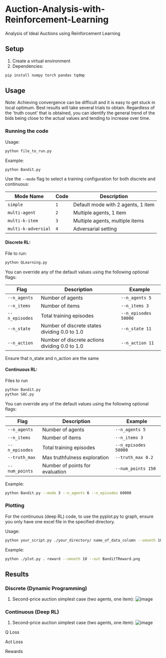# Auction-Analysis-with-Reinforcement-Learning
Analysis of Ideal Auctions using Reinforcement Learning

## Setup

1. Create a virtual environment
2. Dependencies:
   
```bash
pip install numpy torch pandas tqdmp
```

## Usage

Note: Achieving convergence can be difficult and it is easy to get stuck in local optimum. Best results will take several trials to obtain.
Regardless of the 'truth count' that is obtained, you can identify the general trend of the bids being close to the actual values and tending to increase over time.

### Running the code

Usage:

```bash
python file_to_run.py
```

Example:

```bash
python Bandit.py
```
Use the `--mode` flag to select a training configuration for both discrete and continuous:

| Mode Name         | Code | Description                        |
|-------------------|------|------------------------------------|
| `simple`          | `1`  | Default mode with 2 agents, 1 item |
| `multi-agent`     | `2`  | Multiple agents, 1 item            |
| `multi-k-item`    | `3`  | Multiple agents, multiple items    |
| `multi-k-adversial` | `4` | Adversarial setting                |

#### Discrete RL:

File to run:

```bash
python QLearning.py
```

You can override any of the default values using the following optional flags:

| Flag            | Description                      | Example              |
|-----------------|----------------------------------|----------------------|
| `--n_agents`    | Number of agents                 | `--n_agents 5`       |
| `--n_items`     | Number of items                  | `--n_items 3`        |
| `--n_episodes`  | Total training episodes          | `--n_episodes 50000` |
| `--n_state`   | Number of discrete states dividing 0.0 to 1.0     | `--n_state 11`    |
| `--n_action`  | Number of discrete actions dividing 0.0 to 1.0 | `--n_action 11`   |

Ensure that n_state and n_action are the same

#### Continuous RL:

Files to run
```bash
python Bandit.py
python SAC.py
```

You can override any of the default values using the following optional flags:

| Flag            | Description                      | Example              |
|-----------------|----------------------------------|----------------------|
| `--n_agents`    | Number of agents                 | `--n_agents 5`       |
| `--n_items`     | Number of items                  | `--n_items 3`        |
| `--n_episodes`  | Total training episodes          | `--n_episodes 50000` |
| `--truth_max`   | Max truthfulness exploration     | `--truth_max 0.2`    |
| `--num_points`  | Number of points for evaluation  | `--num_points 150`   |

Example:

```bash
python Bandit.py --mode 3 --n_agents 6 --n_episodes 60000
```

### Plotting

For the continuous (deep RL) code, to use the pyplot.py to graph, ensure you only have one excel file in the specified directory.

Usage:
```bash
python your_script.py ./your_directory/ name_of_data_column --smooth 10 --out name_of_plot.png
```

Example:
```bash
python ./plot.py . reward --smooth 10 --out BanditTReward.png
```
## Results

### Discrete (Dynamic Programming)

1. Second-price auction simplest case (two agents, one item):
![image](https://github.com/user-attachments/assets/1e5c4052-1630-439c-883d-b390b62397d3)


### Continuous (Deep RL)

1. Second-price auction simplest case (two agents, one item):
![image](https://github.com/user-attachments/assets/6b7bd7a9-fc6e-4900-b344-c88659bace58)

Q Loss

Act Loss

Rewards
